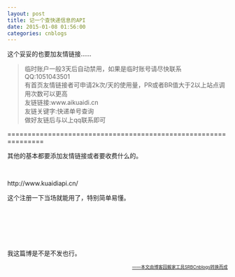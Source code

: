 ```yaml
---
layout: post
title: 记一个查快递信息的API
date: 2015-01-08 01:56:00
categories: cnblogs
---
```


<p>这个妥妥的也要加友情链接&hellip;&hellip;</p>
<blockquote>
<p>临时账户一般3天后自动禁用，如果是临时账号请尽快联系QQ:1051043501&nbsp;<br />有首页友情链接者可申请2k次/天的使用量，PR或者BR值大于2以上站点调用次数可以更高<br />友链链接:www.aikuaidi.cn&nbsp;<br />友链关键字:快递单号查询<br />做好友链后与以上qq联系即可</p>
</blockquote>
<p>===============================================================</p>
<p>其他的基本都要添加友情链接或者要收费什么的。</p>
<p>&nbsp;</p>
<p>http://www.kuaidiapi.cn/</p>
<p>这个注册一下当场就能用了，特别简单易懂。</p>
<p>&nbsp;</p>
<p>&nbsp;</p>
<p>&nbsp;</p>
<p>我这篇博是不是不发也行。</p>

<div align=right><a href="https://github.com/mlxy/SRBCnblogs"><font size=1>——本文由博客园搬家工具SRBCnblogs转换而成</font></a></div>